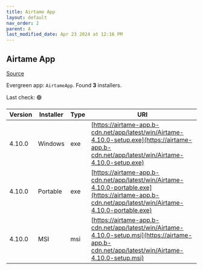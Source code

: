 ```yaml
---
title: Airtame App
layout: default
nav_order: 2
parent: A
last_modified_date: Apr 23 2024 at 12:16 PM
---
```


## Airtame App

[Source](https://airtame.com/)

Evergreen app: `AirtameApp`. Found **3** installers.

Last check: 🟢

| Version | Installer | Type | URI                                                                                                                                                  |
| ------- | --------- | ---- | ---------------------------------------------------------------------------------------------------------------------------------------------------- |
| 4.10.0  | Windows   | exe  | [https://airtame-app.b-cdn.net/app/latest/win/Airtame-4.10.0-setup.exe](https://airtame-app.b-cdn.net/app/latest/win/Airtame-4.10.0-setup.exe)       |
| 4.10.0  | Portable  | exe  | [https://airtame-app.b-cdn.net/app/latest/win/Airtame-4.10.0-portable.exe](https://airtame-app.b-cdn.net/app/latest/win/Airtame-4.10.0-portable.exe) |
| 4.10.0  | MSI       | msi  | [https://airtame-app.b-cdn.net/app/latest/win/Airtame-4.10.0-setup.msi](https://airtame-app.b-cdn.net/app/latest/win/Airtame-4.10.0-setup.msi)       |
